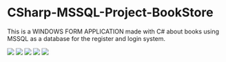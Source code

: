 # CSharp-MSSQL-Project-BookStore
This is a WINDOWS FORM APPLICATION made with C# about books using MSSQL as a database for the register and login system.

<img src="https://i.ibb.co/tzdHrGn/image.png">
<img src="https://i.ibb.co/sVn1F4j/image-Book01.png">
<img src="https://i.ibb.co/YTdyT9S/image-Book02.png">
<img src="https://i.ibb.co/hBNGyHP/image.png">
<img src="https://i.ibb.co/W5qQs67/image.png">
<img src="">
